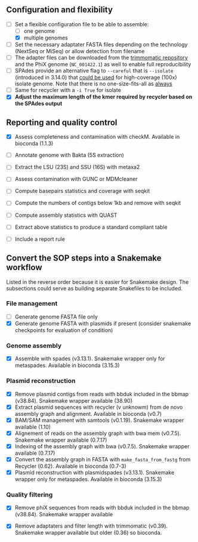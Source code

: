 ## Configuration and flexibility

- [ ] Set a flexible configuration file to be able to assemble:
    - [ ] one genome 
    - [x] multiple genomes
- [ ] Set the necessary adaptater FASTA files depending on the technology (NextSeq or MiSeq) or allow detection from filename
- [ ] The adapter files can be downloaded from the [trimmomatic repository](https://github.com/timflutre/trimmomatic/tree/master/adapters) and the PhiX genome (`NC_001422.1`) as well to enable full reproducibility
- [ ] SPAdes provide an alternative flag to `--careful` that is `--isolate` (introduced in 3.14.0) that [could be used](https://github.com/ablab/spades/blob/spades_3.15.4/README.md#sec3.2) for high-coverage (100x) isolate genome. Note that there is no one-size-fits-all as [always](https://github.com/ablab/spades/issues/600)
- [ ] Same for recycler with a `-i True` for isolate
- [x] **Adjust the maximum length of the kmer required by recycler based on the SPAdes output**

## Reporting and quality control

- [x] Assess completeness and contamination with checkM. Available in bioconda (1.1.3)
- [ ] Annotate genome with Bakta (5S extraction)
- [ ] Extract the LSU (23S) and SSU (16S) with metaxa2
- [ ] Assess contamination with GUNC or MDMcleaner
- [ ] Compute basepairs statistics and coverage with seqkit
- [ ] Compute the numbers of contigs below 1kb and remove with seqkit
- [ ] Compute assembly statistics with QUAST
- [ ] Extract above statistics to produce a standard compliant table
- [ ] Include a report rule


## Convert the SOP steps into a Snakemake workflow

Listed in the reverse order because it is easier for Snakemake design. The subsections could serve as building separate Snakefiles to be included.

### File management

- [ ] Generate genome FASTA file only
- [x] Generate genome FASTA with plasmids if present (consider snakemake checkpoints for evaluation of condition)

### Genome assembly

- [x] Assemble with spades (v3.13.1). Snakemake wrapper only for metaspades. Available in bioconda (3.15.3)

### Plasmid reconstruction

- [x] Remove plasmid contigs from reads with bbduk included in the bbmap (v38.84). Snakemake wrapper available (38.90)
- [x] Extract plasmid sequences with recycler (v unknowm) from de novo assembly graph and alignment. Available in bioconda (v0.7)
- [x] BAM/SAM management with samtools (v0.1.19). Snakemake wrapper available (1.10)
- [x] Alignement of reads on the assembly graph with bwa mem (v0.7.5). Snakemake wrapper available (0.7.17)
- [x] Indexing of the assembly graph with bwa (v0.7.5). Snakemake wrapper available (0.7.17)
- [x] Convert the assembly graph in FASTA with `make_fasta_from_fastg` from Recycler (0.62). Available in bioconda (0.7-3)
- [x] Plasmid reconstruction with plasmidspades (v3.13.1). Snakemake wrapper only for metaspades. Available in bioconda (3.15.3)

### Quality filtering 

- [x] Remove phiX sequences from reads with bbduk included in the bbmap (v38.84). Snakemake wrapper available
- [x] Remove adaptaters and filter length with trimmomatic (v0.39). Snakemake wrapper available but older (0.36) so bioconda.
 
